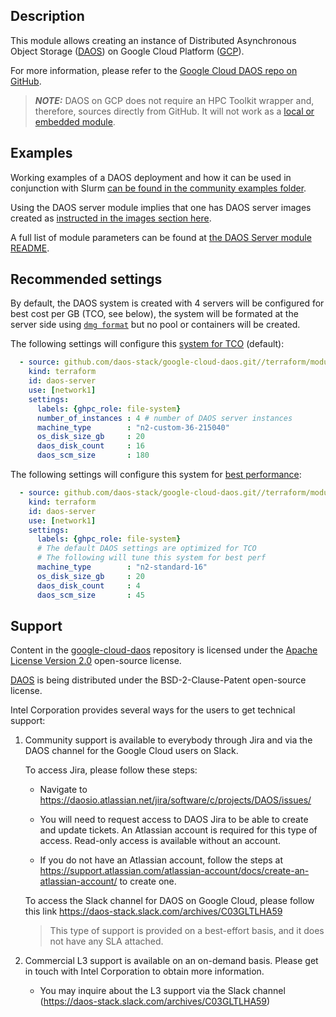 ## Description

This module allows creating an instance of Distributed Asynchronous Object Storage ([DAOS](https://docs.daos.io/)) on Google Cloud Platform ([GCP](https://cloud.google.com/)).

For more information, please refer to the [Google Cloud DAOS repo on GitHub](https://github.com/daos-stack/google-cloud-daos).

> **_NOTE:_** DAOS on GCP does not require an HPC Toolkit wrapper and, therefore, sources directly from GitHub. It will not work as a [local or embedded module](../../../../modules/README.md#embedded-modules).

## Examples

Working examples of a DAOS deployment and how it can be used in conjunction with Slurm [can be found in the community examples folder](../../../examples/intel/).

Using the DAOS server module implies that one has DAOS server images created as [instructed in the images section here](https://github.com/daos-stack/google-cloud-daos/tree/main/images).

A full list of module parameters can be found at [the DAOS Server module README](https://github.com/daos-stack/google-cloud-daos/tree/main/terraform/modules/daos_server).

## Recommended settings

By default, the DAOS system is created with 4 servers will be configured for best cost per GB (TCO, see below), the system will be formated at the server side using [`dmg format`](https://github.com/daos-stack/google-cloud-daos/tree/develop/terraform/examples/daos_cluster#format-storage) but no pool or containers will be created.

The following settings will configure this [system for TCO](https://github.com/daos-stack/google-cloud-daos/tree/main/terraform/examples/daos_cluster#the-terraformtfvarstcoexample-file) (default):

```yaml
  - source: github.com/daos-stack/google-cloud-daos.git//terraform/modules/daos_server?ref=v0.2.0
    kind: terraform
    id: daos-server
    use: [network1]
    settings:
      labels: {ghpc_role: file-system}
      number_of_instances : 4 # number of DAOS server instances
      machine_type        : "n2-custom-36-215040"
      os_disk_size_gb     : 20
      daos_disk_count     : 16
      daos_scm_size       : 180
```

The following settings will configure this system for [best performance](https://github.com/daos-stack/google-cloud-daos/tree/develop/terraform/examples/daos_cluster#the-terraformtfvarsperfexample-file):

```yaml
  - source: github.com/daos-stack/google-cloud-daos.git//terraform/modules/daos_server?ref=v0.2.0
    kind: terraform
    id: daos-server
    use: [network1]
    settings:
      labels: {ghpc_role: file-system}
      # The default DAOS settings are optimized for TCO
      # The following will tune this system for best perf
      machine_type        : "n2-standard-16"
      os_disk_size_gb     : 20
      daos_disk_count     : 4
      daos_scm_size       : 45
```

## Support

Content in the [google-cloud-daos](https://github.com/daos-stack/google-cloud-daos) repository is licensed under the [Apache License Version 2.0](https://github.com/daos-stack/google-cloud-daos/blob/main/LICENSE) open-source license.

[DAOS](https://github.com/daos-stack/daos) is being distributed under the BSD-2-Clause-Patent open-source license.

Intel Corporation provides several ways for the users to get technical support:

1. Community support is available to everybody through Jira and via the DAOS channel for the Google Cloud users on Slack.

   To access Jira, please follow these steps:

   - Navigate to https://daosio.atlassian.net/jira/software/c/projects/DAOS/issues/

   - You will need to request access to DAOS Jira to be able to create and update tickets. An Atlassian account is required for this type of access. Read-only access is available without an account.
   - If you do not have an Atlassian account, follow the steps at https://support.atlassian.com/atlassian-account/docs/create-an-atlassian-account/ to create one.

   To access the Slack channel for DAOS on Google Cloud, please follow this link https://daos-stack.slack.com/archives/C03GLTLHA59

   > This type of support is provided on a best-effort basis, and it does not have any SLA attached.

2. Commercial L3 support is available on an on-demand basis. Please get in touch with Intel Corporation to obtain more information.

   - You may inquire about the L3 support via the Slack channel (https://daos-stack.slack.com/archives/C03GLTLHA59)
